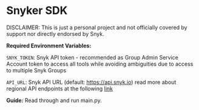 # Snyker SDK

DISCLAIMER: This is just a personal project and not officially covered by support nor directly endorsed by Snyk.

**Required Environment Variables:**

`SNYK_TOKEN`: Snyk API token - recommended as Group Admin Service Account token to access all tools while avoiding ambiguities due to access to multiple Snyk Groups

`API_URL`: Snyk API URL (default: https://api.snyk.io) read more about regional API endpoints at the following 
[link](https://docs.snyk.io/working-with-snyk/regional-hosting-and-data-residency#available-snyk-regions)


**Guide:**
Read through and run main.py.
